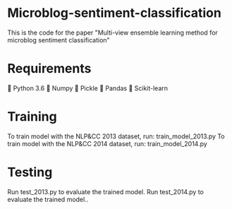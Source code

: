 # Microblog-sentiment-classification
This is the code for the paper "Multi-view ensemble learning method for microblog sentiment classification"
# Requirements
	Python 3.6
	Numpy
	Pickle
	Pandas
	Scikit-learn
# Training
To train model with the NLP&CC 2013 dataset, run: train_model_2013.py
To train model with the NLP&CC 2014 dataset, run: train_model_2014.py
# Testing
Run test_2013.py to evaluate the trained model.
Run test_2014.py to evaluate the trained model..
